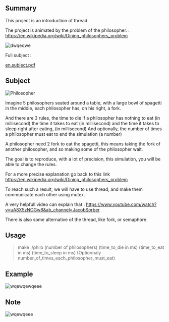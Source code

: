 ## Summary

This project is an introduction of thread.

The project is animated by the problem of the philosopher. : https://en.wikipedia.org/wiki/Dining_philosophers_problem

![dwqeqwe](https://user-images.githubusercontent.com/76008303/160246456-8b22937e-8e33-469f-88ec-4b088805b7cd.png)

Full subject :

[en.subject.pdf](https://github.com/Chafik42/Philosophers/files/8355767/en.subject.pdf)

## Subject

![Philosopher](https://user-images.githubusercontent.com/76008303/160246370-355557b1-4940-4259-811c-023a6aa02fb1.png)

Imagine 5 philosophers seated around a table, with a large bowl of spagetti in the middle,
each philosopher has, on his right, a fork.

And there are 3 rules, 
the time to die if a philosopher has nothing to eat (in millisecond)
the time it takes to eat (in millisecond)
and the time it takes to sleep right after eating, (in millisecond)
And optionally, the number of times a philosopher must eat to end the simulation (a number)

A philosopher need 2 fork to eat the spagetti, this means taking the fork of another philosopher, and so making some of the philosopher wait.

The goal is to reproduce, with a lot of precision, this simulation, you will be able to change the rules.

For a more precise explanation go back to this link https://en.wikipedia.org/wiki/Dining_philosophers_problem

To reach such a result, we will have to use thread, and make them communicate each other using mutex.

A very helpfull video can explain that : https://www.youtube.com/watch?v=uA8X5zNOGw8&ab_channel=JacobSorber

There is also some alternative of the thread, like fork, or semaphore.

## Usage

> make
> ./philo (number of philosophers) (time_to_die in ms) (time_to_eat in ms) (time_to_sleep in ms) (Optionnaly number_of_times_each_philosopher_must_eat)

## Example

![wqewqewqeee](https://user-images.githubusercontent.com/76008303/160247134-61f7a207-cf8f-4bd9-b6e4-eda3110c0e56.png)

## Note

![wqewqeee](https://user-images.githubusercontent.com/76008303/160247149-b495f581-0f98-4bca-a014-3eb535ae6d14.png)
